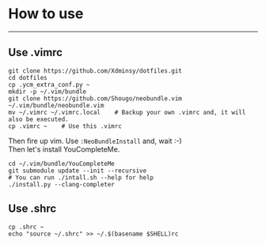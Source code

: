 # How to use

---

## **Use .vimrc**

```shell
git clone https://github.com/Xdminsy/dotfiles.git
cd dotfiles
cp .ycm_extra_conf.py ~
mkdir -p ~/.vim/bundle
git clone https://github.com/Shougo/neobundle.vim ~/.vim/bundle/neobundle.vim
mv ~/.vimrc ~/.vimrc.local    # Backup your own .vimrc and, it will also be executed.
cp .vimrc ~    # Use this .vimrc
```

Then fire up vim. Use `:NeoBundleInstall` and, wait :-)<br>Then let's install YouCompleteMe.

```shell
cd ~/.vim/bundle/YouCompleteMe
git submodule update --init --recursive
# You can run ./intall.sh --help for help
./install.py --clang-completer
```

## **Use .shrc**

```shell
cp .shrc ~
echo "source ~/.shrc" >> ~/.$(basename $SHELL)rc
```

